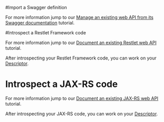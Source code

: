 #Import a Swagger definition

For more information jump to our [Manage an existing web API from its Swagger documentation](apispark/tutorials/api-for-vendors/manage-api-with-swagger "Manage an existing web API from its Swagger documentation") tutorial.

#Introspect a Restlet Framework code

For more information jump to our [Document an existing Restlet web API](apispark/tutorials/api-for-vendors/document-restlet-api "Document an existing Restlet web API") tutorial.

After introspecting your Restlet Framework code, you can work on your [Descriptor](apispark/guide/document/edit-descriptor "Descriptor").

# Introspect a JAX-RS code

For more information jump to our [Document an existing JAX-RS web API](apispark/tutorials/api-for-vendors/document-jax-rs-api "Document an existing JAX-RS web API") tutorial.

After introspecting your JAX-RS code, you can work on your [Descriptor](apispark/guide/document/edit-descriptor "Descriptor").
